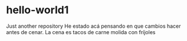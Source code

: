 # hello-world1
Just another repository
He estado acá pensando en que cambios hacer antes de cenar.
La cena es tacos de carne molida con fríjoles
